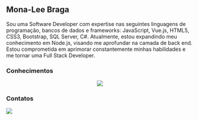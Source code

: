 
## Mona-Lee Braga 

Sou uma Software Developer com expertise nas seguintes linguagens de programação, bancos de dados e frameworks: JavaScript, Vue.js, HTML5, CSS3, Bootstrap, SQL Server, C#. Atualmente, estou expandindo meu conhecimento em Node.js, visando me aprofundar na camada de back end. Estou comprometida em aprimorar constantemente minhas habilidades e me tornar uma Full Stack Developer.

### Conhecimentos
<p align="center">
  <a href="https://skillicons.dev">
    <img src="https://skillicons.dev/icons?i=html,css,bootstrap,js,vue,typescript,nodejs,cs,py,jquery,mysql,mongodb,git,github&theme=light" />
  </a>
</p>


### Contatos

<p align="">
  <a href="https://www.linkedin.com/in/mona-lee-braga/" target="_blank">
    <img src="https://skillicons.dev/icons?i=linkedin" />
  </a>
</p>
